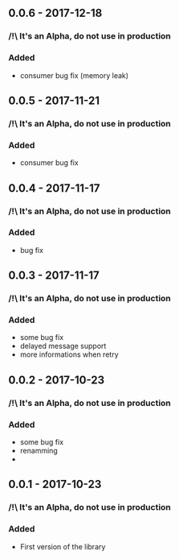## 0.0.6 - 2017-12-18
### /!\ It's an Alpha, do not use in production
### Added
- consumer bug fix (memory leak)

## 0.0.5 - 2017-11-21
### /!\ It's an Alpha, do not use in production
### Added
- consumer bug fix

## 0.0.4 - 2017-11-17
### /!\ It's an Alpha, do not use in production
### Added
- bug fix

## 0.0.3 - 2017-11-17
### /!\ It's an Alpha, do not use in production
### Added
- some bug fix
- delayed message support
- more informations when retry

## 0.0.2 - 2017-10-23
### /!\ It's an Alpha, do not use in production
### Added
- some bug fix
- renamming
- 

## 0.0.1 - 2017-10-23
### /!\ It's an Alpha, do not use in production
### Added
- First version of the library
